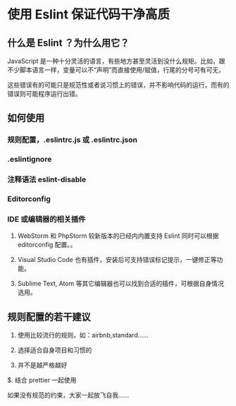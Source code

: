 # 使用 Eslint 保证代码干净高质

## 什么是 Eslint ？为什么用它？

JavaScript 是一种十分灵活的语言，有些地方甚至灵活到没什么规矩。比如，跟不少脚本语言一样，变量可以不“声明”而直接使用/赋值，行尾的分号可有可无，

这些错误有的可能只是规范性或者说习惯上的错误，并不影响代码的运行，而有的错误则可能程序运行出错。

## 如何使用

### 规则配置，.eslintrc.js 或 .eslintrc.json

### .eslintignore

### 注释语法 eslint-disable

### Editorconfig

### IDE 或编辑器的相关插件

1. WebStorm 和 PhpStorm 较新版本的已经内内置支持 Eslint 同时可以根据 editorconfig 配置。。

2. Visual Studio Code 也有插件，安装后可支持错误标记提示，一键修正等功能。

3. Sublime Text, Atom 等其它编辑器也可以找到合适的插件，可根据自身情况选用。

## 规则配置的若干建议

1. 使用比较流行的规则，如：airbnb,standard……

2. 选择适合自身项目和习惯的

3. 并不是越严格越好

$. 结合 prettier 一起使用

如果没有规范的约束，大家一起放飞自我……